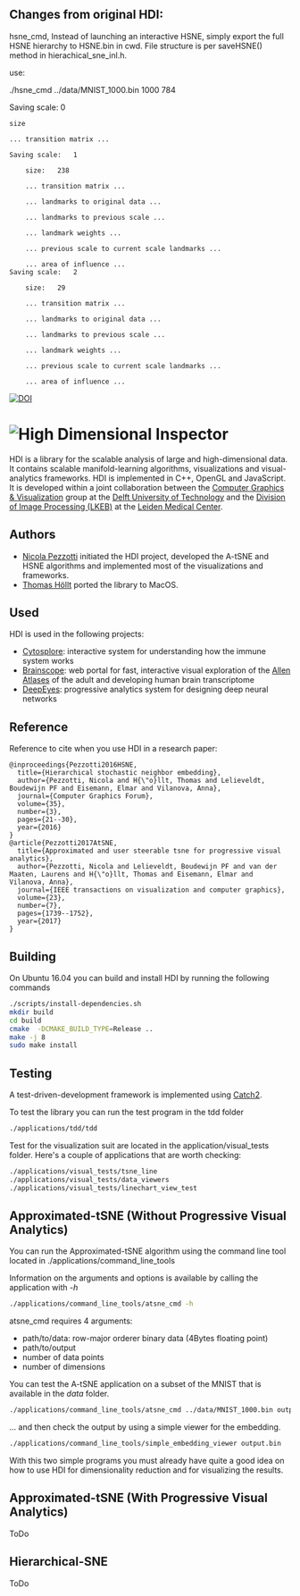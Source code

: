## Changes from original HDI:

hsne_cmd, Instead of launching an interactive HSNE, simply export the full HSNE hierarchy to HSNE.bin in cwd.
File structure is per saveHSNE() method in hierachical_sne_inl.h.

use:

./hsne_cmd ../data/MNIST_1000.bin 1000 784

Saving scale:	0

	size
	
	... transition matrix ...
	
	Saving scale:	1

		size:	238

		... transition matrix ...

		... landmarks to original data ...

		... landmarks to previous scale ...

		... landmark weights ...

		... previous scale to current scale landmarks ...

		... area of influence ...
	Saving scale:	2

		size:	29

		... transition matrix ...

		... landmarks to original data ...

		... landmarks to previous scale ...

		... landmark weights ...

		... previous scale to current scale landmarks ...

		... area of influence ...
	

[![DOI](https://zenodo.org/badge/100361974.svg)](https://zenodo.org/badge/latestdoi/100361974)


# ![High Dimensional Inspector](./images/logo.png)
HDI is a library for the scalable analysis of large and high-dimensional data.
It contains scalable manifold-learning algorithms, visualizations and visual-analytics frameworks.
HDI is implemented in C++, OpenGL and JavaScript.
It is developed within a joint collaboration between the [Computer Graphics & Visualization](https://graphics.tudelft.nl/) group at the [Delft University of Technology](https://www.tudelft.nl) and the [Division of Image Processing (LKEB)](https://www.lumc.nl/org/radiologie/research/LKEB/) at the [Leiden Medical Center](https://www.lumc.nl/).

## Authors
- [Nicola Pezzotti](http://nicola17.github.io/) initiated the HDI project, developed the A-tSNE and HSNE algorithms and implemented most of the visualizations and frameworks.
- [Thomas Höllt](https://www.thomashollt.com/) ported the library to MacOS.

## Used
HDI is used in the following projects:
- [Cytosplore](https://www.cytosplore.org/): interactive system for understanding how the immune system works
- [Brainscope](http://www.brainscope.nl/brainscope): web portal for fast,
interactive visual exploration of the [Allen Atlases](http://www.brain-map.org/) of the adult and developing human brain
transcriptome
- [DeepEyes](https://graphics.tudelft.nl/Publications-new/2018/PHVLEV18/): progressive analytics system for designing deep neural networks

## Reference
Reference to cite when you use HDI in a research paper:

```
@inproceedings{Pezzotti2016HSNE,
  title={Hierarchical stochastic neighbor embedding},
  author={Pezzotti, Nicola and H{\"o}llt, Thomas and Lelieveldt, Boudewijn PF and Eisemann, Elmar and Vilanova, Anna},
  journal={Computer Graphics Forum},
  volume={35},
  number={3},
  pages={21--30},
  year={2016}
}
@article{Pezzotti2017AtSNE,
  title={Approximated and user steerable tsne for progressive visual analytics},
  author={Pezzotti, Nicola and Lelieveldt, Boudewijn PF and van der Maaten, Laurens and H{\"o}llt, Thomas and Eisemann, Elmar and Vilanova, Anna},
  journal={IEEE transactions on visualization and computer graphics},
  volume={23},
  number={7},
  pages={1739--1752},
  year={2017}
}
```

## Building
On Ubuntu 16.04 you can build and install HDI by running the following commands

```bash
./scripts/install-dependencies.sh
mkdir build
cd build
cmake  -DCMAKE_BUILD_TYPE=Release ..
make -j 8
sudo make install
```

## Testing
A test-driven-development framework is implemented using [Catch2](https://github.com/catchorg/Catch2).

To test the library you can run the test program in the tdd folder
```bash
./applications/tdd/tdd
```

Test for the visualization suit are located in the application/visual_tests folder. Here's a couple of applications that are worth checking:
```bash
./applications/visual_tests/tsne_line
./applications/visual_tests/data_viewers
./applications/visual_tests/linechart_view_test
```

## Approximated-tSNE (Without Progressive Visual Analytics)
You can run the Approximated-tSNE algorithm using the command line tool located
in ./applications/command_line_tools

Information on the arguments and options is available by calling the application with *-h*
```bash
./applications/command_line_tools/atsne_cmd -h
```

atsne_cmd requires 4 arguments:
- path/to/data: row-major orderer binary data (4Bytes floating point)
- path/to/output
- number of data points
- number of dimensions

You can test the A-tSNE application on a subset of the MNIST that is available in the *data* folder.

```bash
./applications/command_line_tools/atsne_cmd ../data/MNIST_1000.bin output.bin 1000 784
```

... and then check the output by using a simple viewer for the embedding.
```bash
./applications/command_line_tools/simple_embedding_viewer output.bin
```

With this two simple programs you must already have quite a good idea on how to
use HDI for dimensionality reduction and for visualizing the results.

## Approximated-tSNE (With Progressive Visual Analytics)
ToDo

## Hierarchical-SNE
ToDo
